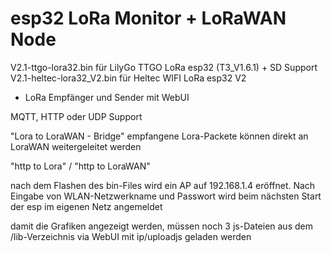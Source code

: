 # esp32 LoRa Monitor + LoRaWAN Node
V2.1-ttgo-lora32.bin für LilyGo TTGO LoRa esp32 (T3_V1.6.1) + SD Support   
V2.1-heltec-lora32_V2.bin für Heltec WIFI LoRa esp32 V2 

* LoRa Empfänger und Sender mit WebUI

MQTT, HTTP oder UDP Support

"Lora to LoraWAN - Bridge"  empfangene Lora-Packete können direkt an LoraWAN weitergeleitet werden

"http to Lora" / "http to LoraWAN"  

nach dem Flashen des bin-Files wird ein AP auf 192.168.1.4 eröffnet.
Nach Eingabe von WLAN-Netzwerkname und Passwort wird beim nächsten Start der esp im eigenen Netz angemeldet 

damit die Grafiken angezeigt werden, müssen noch 3 js-Dateien aus dem /lib-Verzeichnis via WebUI mit ip/uploadjs geladen werden
